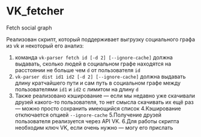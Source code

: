# VK_fetcher
Fetch social graph

Реализован скрипт, который поддерживает выгрузку социального графа из vk и некоторый его анализ:
1. команда `vk-parser fetch id [-d 2] [--ignore-cache]` должна выдавать, сколько людей в социальном графе находятся на расстоянии не больше чем `d` от пользователя `id` 
2. `vk-parser dist id1 id2 [-d 2] [--ignore-cache]` должна выдавать длину кратчайшего пути и сам путь в социальном графе между пользователями `id1` и `id2` с лимитом на длину `d` 
3. Также реализовано кэширование — если мы недавно уже скачивали друзей какого-то пользователя, то нет смысла скачивать их ещё раз — можно просто сохранить имеющийся список 
4.Кэширование отключается опцией `--ignore-cache` 
5.Получение друзей пользователя реализуется через API VK. 
6.Для работы скрипта необходим ключ VK, если очень нужно — могу его прислать 
